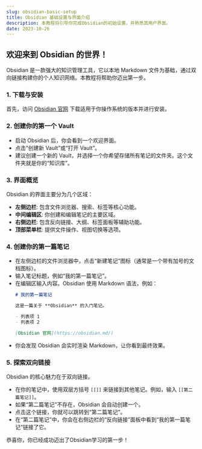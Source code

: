 ```yaml
---
slug: obsidian-basic-setup
title: Obsidian 基础设置与界面介绍
description: 本教程将引导你完成Obsidian的初始设置，并熟悉其用户界面。
date: 2023-10-26
---
```

## 欢迎来到 Obsidian 的世界！

Obsidian 是一款强大的知识管理工具，它以本地 Markdown 文件为基础，通过双向链接构建你的个人知识网络。本教程将帮助你迈出第一步。

### 1. 下载与安装
首先，访问 [Obsidian 官网](https://obsidian.md/) 下载适用于你操作系统的版本并进行安装。

### 2. 创建你的第一个 Vault
- 启动 Obsidian 后，你会看到一个欢迎界面。
- 点击“创建新 Vault”或“打开 Vault”。
- 建议创建一个新的 Vault，并选择一个你希望存储所有笔记的文件夹。这个文件夹就是你的“知识库”。

### 3. 界面概览
Obsidian 的界面主要分为几个区域：
- **左侧边栏**: 包含文件浏览器、搜索、标签等核心功能。
- **中间编辑区**: 你创建和编辑笔记的主要区域。
- **右侧边栏**: 包含反向链接、大纲、标签面板等辅助功能。
- **顶部菜单栏**: 提供文件操作、视图切换等选项。

### 4. 创建你的第一篇笔记
- 在左侧边栏的文件浏览器中，点击“新建笔记”图标（通常是一个带有加号的文档图标）。
- 输入笔记标题，例如“我的第一篇笔记”。
- 在编辑区输入内容。Obsidian 使用 Markdown 语法，例如：
  ```markdown
  # 我的第一篇笔记

  这是一篇关于 **Obsidian** 的入门笔记。

  - 列表项 1
  - 列表项 2

  [Obsidian 官网](https://obsidian.md/)
  ```
- 你会发现 Obsidian 会实时渲染 Markdown，让你看到最终效果。

### 5. 探索双向链接
Obsidian 的核心魅力在于双向链接。
- 在你的笔记中，使用双层方括号 `[[]]` 来链接到其他笔记。例如，输入 `[[第二篇笔记]]`。
- 如果“第二篇笔记”不存在，Obsidian 会自动创建一个。
- 点击这个链接，你就可以跳转到“第二篇笔记”。
- 在“第二篇笔记”中，你会在右侧边栏的“反向链接”面板中看到“我的第一篇笔记”链接了它。

恭喜你，你已经成功迈出了Obsidian学习的第一步！